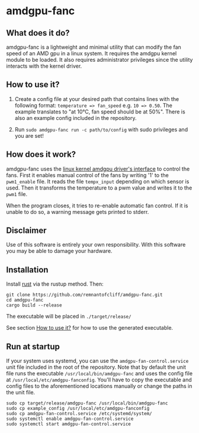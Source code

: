 # amdgpu-fanc

## What does it do?

amdgpu-fanc is a lightweight and minimal utility that can modify the fan speed
of an AMD gpu in a linux system. It requires the amdgpu kernel module to be
loaded. It also requires administrator privileges since the utility interacts
with the kernel driver.

## How to use it?

1. Create a config file at your desired path that contains lines with the
following format: `temperature => fan_speed` e.g. `10 => 0.50`. The example
translates to "at 10°C, fan speed should be at 50%". There is also an example
config included in the repository.

2. Run `sudo amdgpu-fanc run -c path/to/config` with sudo
privileges and you are set!

## How does it work?

amdgpu-fanc uses the
[linux kernel amdgpu driver's interface](https://www.kernel.org/doc/html/latest/gpu/amdgpu/thermal.html)
to control the fans. First it enables manual control of the fans by writing '1'
to the `pwm1_enable` file. It reads the file `tempx_input` depending on which 
sensor is used. Then it transforms the temperature to a pwm value and writes it
to the `pwm1` file.

When the program closes, it tries to re-enable automatic fan control. If it is
unable to do so, a warning message gets printed to stderr.

## Disclaimer

Use of this software is entirely your own responsibility. With this software
you may be able to damage your hardware.

## Installation

Install [rust](https://www.rust-lang.org/tools/install) via the rustup method.
Then:
```
git clone https://github.com/remnantofcliff/amdgpu-fanc.git
cd amdgpu-fanc
cargo build --release
```
The executable will be placed in `./target/release/`

See section [How to use it?](#how-to-use-it) for how to use the generated
executable.

## Run at startup

If your system uses systemd, you can use the `amdgpu-fan-control.service` unit
file included in the root of the repository. Note that by default the unit file
runs the executable `/usr/local/bin/amdgpu-fanc` and uses the config file at
`/usr/local/etc/amdgpu-fanconfig`. You'll have to copy the executable and
config files to the aforementioned locations manually or change the paths in
the unit file.

```
sudo cp target/release/amdgpu-fanc /usr/local/bin/amdgpu-fanc
sudo cp example_config /usr/local/etc/amdgpu-fanconfig
sudo cp amdgpu-fan-control.service /etc/systemd/system/
sudo systemctl enable amdgpu-fan-control.service
sudo systemctl start amdgpu-fan-control.service
```

